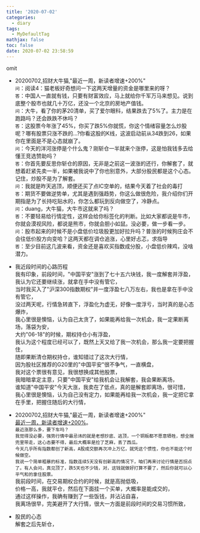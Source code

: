 ```yaml
---
title: '2020-07-02'
categories:
  - diary
tags:
  - MyDefaultTag
mathjax: false
toc: false
date: 2020-07-02 23:58:59
---
```

omit
<!--more-->

* 20200702,招财大牛猫,"最近一周，新读者增速+200%"  
`问`：阅读4：猫老板好奇想问一下这两天增量的资金是哪里来的呀？  
`答`：中国人一直就有钱，只要有财富效应，马上就给你千军万马来想见。说到底整个股市也就几十万亿，还没一个北京的房地产值钱。  
`问`：大牛，看了你的茅20清单，买了爱尔眼科，结果跌去了5%了。主力是在跑路吗？还会跌跌不休吗？  
`答`：这股票今年涨了45%，你买了跌5%你就慌，你这个情绪容量怎么炒股呢？哪有股票只涨不跌的...?你看这股的K线，这波启动前从34跌到26，如果你在里面是不是心态就崩了。  
`问`：今天的洋河涨停是个什么鬼？刚斩仓一半就来个涨停，这是怕我钱多去给懂王竞选赞助吗？  
`答`：你首先要反思你斩仓的原因，无非是之前这一波涨的还行，你解套了，就想着赶紧先卖一半，如果被我说中了你也别意外，大部分股民都是这个心态。记住，炒股不是为了解套。  
`问`：我就是昨天逃顶，顺便还买了点IC空单的，结果今天着了社会的毒打  
`答`：期货不要做逆势单，尤其是遇到强趋势，你这么做很危险，我介绍你们开期指是为了长持吃贴水的，你怎么都玩到反向做空了，冷静点。  
`问`：duang，大牛猫，大牛市这就来了吗？  
`答`：不要轻易给行情定性，这样会给你标签化的判断。比如大家都说是牛市，你就会漠视风险，都说是熊市，你就会胆小如鼠。没必要，做一步看一步。  
`问`：股市起来的时候不是小盘低价垃圾股更加好拉升吗？普涨的时候狗庄会不会往低价股方向变哈？这两天都在调仓追涨，心里好忐忑，求指导  
`答`：至少目前这几波来看，资金还是喜欢买指数成分股，小盘低价辣鸡，没啥潜力。  

* 我近段时间的心路历程  
我有印象，前段时间，"中国平安"涨到了七十五六块钱，我一度解套并浮盈，  
我认为它还要继续涨，就拿在手中没有管它，  
当时我买入了"沪深300指数期权"并一度浮盈七八万左右，我也是拿在手中没有管它，  
没过两天呢，行情急转直下，浮盈化为虚无，好像一度浮亏，当时真的是心态爆炸，  
我心里很是懊恼，认为自己太贪了，如果能再给我一次机会，我一定果断离场，落袋为安，  
大约"06-18"的时候，期权持仓小有浮盈，  
我认为这个程度已经可以了，既然上天又给了我一次机会，那么我一定要把握住，  
随即果断清仓期权持仓，谁知错过了这次大行情，  
因为股社区推荐的G20里的"中国平安"很不争气，一直横盘，  
我对这个票很有意见，我很想换成其他股票，  
我暗暗拿定主意，只要"中国平安"给我机会让我解套，我会果断离场，  
谁知道"中国平安"今天大涨，我卖在了低点，真的是解套即离场，很可惜，  
我心里很是懊恼，认为自己没有定力，如果能再给我一次机会，我一定把它拿在手里，把握住随后的大行情，  

* 20200702,招财大牛猫,"最近一周，新读者增速+200%"  
[最近一周，新读者增速+200%](https://mp.weixin.qq.com/s/DkN9bD4p-AXfj52ag_jjnA)。  
`最近涨那么多，要下车吗？`  
`我觉得没必要，强势行情中最忌讳的就是老想抄底、逃顶，一个铜板都不愿意牺牲，想全揣兜里带走，这心态要不得，最后大概率是捡了芝麻，丢了西瓜。`  
`今天几乎所有指数都创了新高，A股成交额再次冲上万亿，就凭这个惯性，你也不能这个时候做空。`  
`我说一个简单粗暴的标准，指数连续5天没有创新高的情况下，咱们再来讨论行情是否拐点了。有人会问，真见顶了，跌5天也不少钱，对，这钱就做好打算不要了，然后你就可以心平气和的拿住股票。`  
我前段时间，在交易期权合约的时候，就是高抛低吸，  
价格一高，我就平仓，然后在下面挂一个买单，大概率是能成交的，  
通过这样操作，我确有赚到了一些饭钱，并沾沾自喜，  
我离场很早，完美避开了大行情，很大一方面是前段时间的交易习惯所致，  

* 股民的心态  
解套之后先斩仓，  
